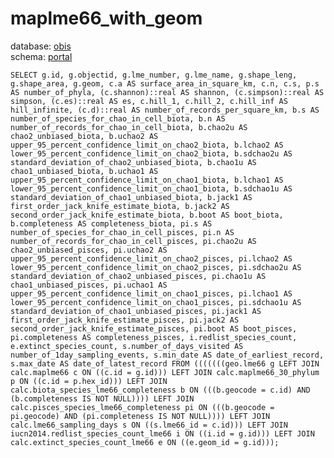 # maplme66_with_geom
database: [obis](../)  
schema: [portal](portal)  

    SELECT g.id, g.objectid, g.lme_number, g.lme_name, g.shape_leng, g.shape_area, g.geom, c.a AS surface_area_in_square_km, c.n, c.s, p.s AS number_of_phyla, (c.shannon)::real AS shannon, (c.simpson)::real AS simpson, (c.es)::real AS es, c.hill_1, c.hill_2, c.hill_inf AS hill_infinite, (c.d)::real AS number_of_records_per_square_km, b.s AS number_of_species_for_chao_in_cell_biota, b.n AS number_of_records_for_chao_in_cell_biota, b.chao2u AS chao2_unbiased_biota, b.uchao2 AS upper_95_percent_confidence_limit_on_chao2_biota, b.lchao2 AS lower_95_percent_confidence_limit_on_chao2_biota, b.sdchao2u AS standard_deviation_of_chao2_unbiased_biota, b.chao1u AS chao1_unbiased_biota, b.uchao1 AS upper_95_percent_confidence_limit_on_chao1_biota, b.lchao1 AS lower_95_percent_confidence_limit_on_chao1_biota, b.sdchao1u AS standard_deviation_of_chao1_unbiased_biota, b.jack1 AS first_order_jack_knife_estimate_biota, b.jack2 AS second_order_jack_knife_estimate_biota, b.boot AS boot_biota, b.completeness AS completeness_biota, pi.s AS number_of_species_for_chao_in_cell_pisces, pi.n AS number_of_records_for_chao_in_cell_pisces, pi.chao2u AS chao2_unbiased_pisces, pi.uchao2 AS upper_95_percent_confidence_limit_on_chao2_pisces, pi.lchao2 AS lower_95_percent_confidence_limit_on_chao2_pisces, pi.sdchao2u AS standard_deviation_of_chao2_unbiased_pisces, pi.chao1u AS chao1_unbiased_pisces, pi.uchao1 AS upper_95_percent_confidence_limit_on_chao1_pisces, pi.lchao1 AS lower_95_percent_confidence_limit_on_chao1_pisces, pi.sdchao1u AS standard_deviation_of_chao1_unbiased_pisces, pi.jack1 AS first_order_jack_knife_estimate_pisces, pi.jack2 AS second_order_jack_knife_estimate_pisces, pi.boot AS boot_pisces, pi.completeness AS completeness_pisces, i.redlist_species_count, e.extinct_species_count, s.number_of_days_visited AS number_of_1day_sampling_events, s.min_date AS date_of_earliest_record, s.max_date AS date_of_latest_record FROM (((((((geo.lme66 g LEFT JOIN calc.maplme66 c ON ((c.id = g.id))) LEFT JOIN calc.maplme66_30_phylum p ON ((c.id = p.hex_id))) LEFT JOIN calc.biota_species_lme66_completeness b ON (((b.geocode = c.id) AND (b.completeness IS NOT NULL)))) LEFT JOIN calc.pisces_species_lme66_completeness pi ON (((b.geocode = pi.geocode) AND (pi.completeness IS NOT NULL)))) LEFT JOIN calc.lme66_sampling_days s ON ((s.lme66_id = c.id))) LEFT JOIN iucn2014.redlist_species_count_lme66 i ON ((i.id = g.id))) LEFT JOIN calc.extinct_species_count_lme66 e ON ((e.geom_id = g.id)));